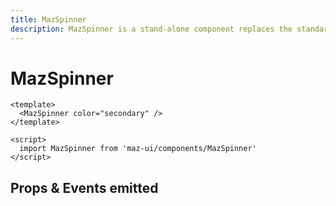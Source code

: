 ```yaml
---
title: MazSpinner
description: MazSpinner is a stand-alone component replaces the standard html input checkbox. Color option available
---
```


# MazSpinner

<MazSpinner color="secondary" />

```vue
<template>
  <MazSpinner color="secondary" />
</template>

<script>
  import MazSpinner from 'maz-ui/components/MazSpinner'
</script>
```

## Props & Events emitted

<ComponentPropDoc component="MazSpinner" />